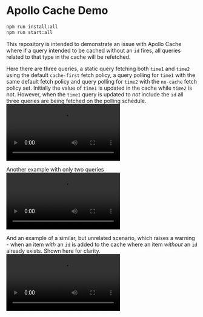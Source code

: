 # Apollo Cache Demo

```bash
npm run install:all
npm run start:all
```

This repository is intended to demonstrate an issue with Apollo Cache where if a query intended to be cached without an `id` fires, all queries related to that type in the cache will be refetched.

Here there are three queries, a static query fetching both `time1` and `time2` using the default `cache-first` fetch policy, a query polling for `time1` with the same default fetch policy and query polling for `time2` with the `no-cache` fetch policy set. Initially the value of `time1` is updated in the cache while `time2` is not. However, when the `time1` query is updated to _not_ include the `id` all three queries are being fetched on the polling schedule.
<video src='https://github.com/jvm986/apollo-cache-demo/assets/20093619/78522b89-4d7e-487f-bc1a-61561c922706' />

Another example with only two queries
<video src='https://github.com/jvm986/apollo-cache-demo/assets/20093619/150be230-b9c6-46fe-a91e-c23eebe239df' />

And an example of a similar, but unrelated scenario, which raises a warning - when an item _with_ an `id` is added to the cache where an item _without_ an `id` already exists. Shown here for clarity.
<video src='https://github.com/jvm986/apollo-cache-demo/assets/20093619/09da0b05-0cc9-4d12-a53e-c425df48af0a' />


